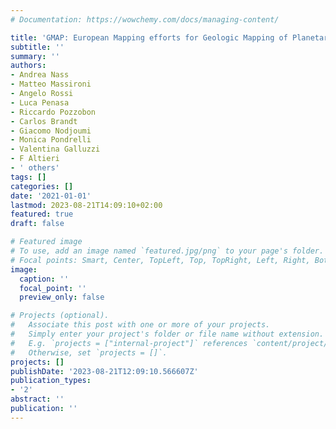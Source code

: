 ```yaml
---
# Documentation: https://wowchemy.com/docs/managing-content/

title: 'GMAP: European Mapping efforts for Geologic Mapping of Planetary bodies'
subtitle: ''
summary: ''
authors:
- Andrea Nass
- Matteo Massironi
- Angelo Rossi
- Luca Penasa
- Riccardo Pozzobon
- Carlos Brandt
- Giacomo Nodjoumi
- Monica Pondrelli
- Valentina Galluzzi
- F Altieri
- ' others'
tags: []
categories: []
date: '2021-01-01'
lastmod: 2023-08-21T14:09:10+02:00
featured: true
draft: false

# Featured image
# To use, add an image named `featured.jpg/png` to your page's folder.
# Focal points: Smart, Center, TopLeft, Top, TopRight, Left, Right, BottomLeft, Bottom, BottomRight.
image:
  caption: ''
  focal_point: ''
  preview_only: false

# Projects (optional).
#   Associate this post with one or more of your projects.
#   Simply enter your project's folder or file name without extension.
#   E.g. `projects = ["internal-project"]` references `content/project/deep-learning/index.md`.
#   Otherwise, set `projects = []`.
projects: []
publishDate: '2023-08-21T12:09:10.566607Z'
publication_types:
- '2'
abstract: ''
publication: ''
---
```

